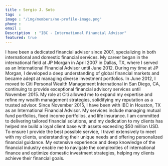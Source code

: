 ```yaml
---
title : Sergio J. Soto
tags  : 
image : "/img/members/no-profile-image.png"
phone :
email :
Description  : "IBC - International Financial Advisor"
featured: true
---
```

I have been a dedicated financial advisor since 2001, specializing in both international and domestic financial services. My career began in the international field at JP Morgan in April 2007 in Dallas, TX, where I served as an International Financial Advisor until June 2012. During my time at JP Morgan, I developed a deep understanding of global financial markets and became adept at managing diverse investment portfolios.
In June 2012, I moved to Citi Personal Wealth Management International in San Diego, CA, continuing to provide exceptional financial advisory services until November 2015. My role at Citi allowed me to expand my expertise and refine my wealth management strategies, solidifying my reputation as a trusted advisor.
Since November 2015, I have been with IBC in Houston, TX as an International Financial Advisor. My services include managing mutual fund portfolios, fixed income portfolios, and life insurance. I am committed to delivering tailored financial solutions, and my dedication to my clients has helped me build a loyal client base with assets exceeding $50 million USD.
To ensure I provide the best possible service, I travel extensively to meet with my clients, understanding their unique needs and offering personalized financial guidance. My extensive experience and deep knowledge of the financial industry enable me to navigate the complexities of international finance and optimize domestic investment strategies, helping my clients achieve their financial goals.
